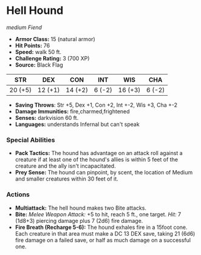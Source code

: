 # Hell Hound

*medium* *Fiend*

- **Armor Class:** 15 (natural armor)
- **Hit Points:** 76 
- **Speed:** walk 50 ft.
- **Challenge Rating:** 3 (700 XP)
- **Source:** Black Flag

| STR | DEX | CON | INT | WIS | CHA |
| --- | --- | --- | --- | --- | --- |
| 20 (+5) | 12 (+1) | 14 (+2) | 6 (-2) | 16 (+3) | 6 (-2) |

- **Saving Throws**: Str +5, Dex +1, Con +2, Int +-2, Wis +3, Cha +-2
- **Damage Immunities:** fire,charmed,frightened
- **Senses:** darkvision 60 ft.
- **Languages:** understands Infernal but can't speak

### Special Abilities

- **Pack Tactics:** The hound has advantage on an attack roll against a creature if at least one of the hound's allies is within 5 feet of the creature and the ally isn't incapacitated.
- **Prey Sense:** The hound can pinpoint, by scent, the location of Medium and smaller creatures within 30 feet of it.

### Actions

- **Multiattack:** The hell hound makes two Bite attacks.
- **Bite:** _Melee Weapon Attack:_ +5 to hit, reach 5 ft., one target. _Hit:_ 7 (1d8+3) piercing damage plus 7 (2d6) fire damage.
- **Fire Breath (Recharge 5-6):** The hound exhales fire in a 15foot cone. Each creature in that area must make a DC 13 DEX save, taking 21 (6d6) fire damage on a failed save, or half as much damage on a successful one.
